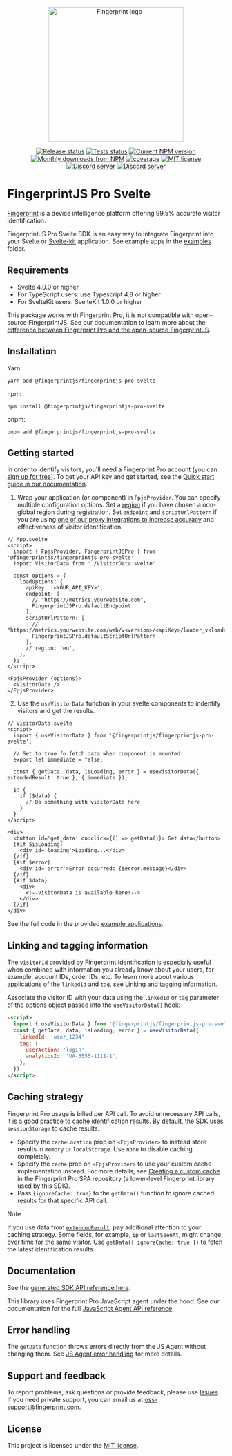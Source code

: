 <p align="center">
  <a href="https://fingerprint.com">
    <picture>
     <source media="(prefers-color-scheme: dark)" srcset="https://fingerprintjs.github.io/home/resources/logo_light.svg" />
     <source media="(prefers-color-scheme: light)" srcset="https://fingerprintjs.github.io/home/resources/logo_dark.svg" />
     <img src="https://fingerprintjs.github.io/home/resources/logo_dark.svg" alt="Fingerprint logo" width="312px" />
   </picture>
  </a>

</p>
<p align="center">
   <a href="https://github.com/fingerprintjs/fingerprintjs-pro-svelte/actions/workflows/release.yml"><img src="https://github.com/fingerprintjs/fingerprintjs-pro-svelte/actions/workflows/release.yml/badge.svg" alt="Release status"></a>
   <a href="https://github.com/fingerprintjs/fingerprintjs-pro-svelte/actions/workflows/test.yml"><img src="https://github.com/fingerprintjs/fingerprintjs-pro-svelte/actions/workflows/test.yml/badge.svg" alt="Tests status"></a>
   <a href="https://www.npmjs.com/package/@fingerprintjs/fingerprintjs-pro-svelte"><img src="https://img.shields.io/npm/v/@fingerprintjs/fingerprintjs-pro-svelte.svg" alt="Current NPM version"></a>
   <a href="https://www.npmjs.com/package/@fingerprintjs/fingerprintjs-pro-svelte"><img src="https://img.shields.io/npm/dm/@fingerprintjs/fingerprintjs-pro-svelte.svg" alt="Monthly downloads from NPM"></a>
   <a href="https://fingerprintjs.github.io/fingerprintjs-pro-svelte/coverage/"><img src="https://fingerprintjs.github.io/fingerprintjs-pro-svelte/coverage/badges.svg" alt="coverage"></a>
   <a href="https://opensource.org/licenses/MIT"><img src="https://img.shields.io/:license-mit-blue.svg" alt="MIT license"></a>
   <a href="https://discord.gg/39EpE2neBg"><img src="https://img.shields.io/discord/852099967190433792?style=logo&label=Discord&logo=Discord&logoColor=white" alt="Discord server"></a> 
   <a href="https://fingerprintjs.github.io/fingerprintjs-pro-svelte/"><img src="https://img.shields.io/badge/-Documentation-green" alt="Discord server"></a>
</p>

# FingerprintJS Pro Svelte

[Fingerprint](https://fingerprint.com/) is a device intelligence platform offering 99.5% accurate visitor identification.

FingerprintJS Pro Svelte SDK is an easy way to integrate Fingerprint into your Svelte or [Svelte-kit](https://kit.svelte.dev/) application. See example apps in the [examples](./examples) folder.

## Requirements

- Svelte 4.0.0 or higher
- For TypeScript users: use Typescript 4.8 or higher
- For SvelteKit users: SvelteKit 1.0.0 or higher

This package works with Fingerprint Pro, it is not compatible with open-source FingerprintJS. See our documentation to learn more about the [difference between Fingerprint Pro and the open-source FingerprintJS](https://dev.fingerprint.com/docs/pro-vs-open-source).

## Installation

Yarn:
```shell
yarn add @fingerprintjs/fingerprintjs-pro-svelte
```

npm:
```shell
npm install @fingerprintjs/fingerprintjs-pro-svelte
```

pnpm:
```shell
pnpm add @fingerprintjs/fingerprintjs-pro-svelte
```

## Getting started

In order to identify visitors, you'll need a Fingerprint Pro account (you can [sign up for free](https://dashboard.fingerprint.com/signup/)).
To get your API key and get started, see the [Quick start guide in our documentation](https://dev.fingerprint.com/docs/quick-start-guide).

1. Wrap your application (or component) in `FpjsProvider`. You can specify multiple configuration options. Set a [region](https://dev.fingerprint.com/docs/regions) if you have chosen a non-global region during registration. Set `endpoint` and `scriptUrlPattern` if you are using [one of our proxy integrations to increase accuracy](https://dev.fingerprint.com/docs/protecting-the-javascript-agent-from-adblockers) and effectiveness of visitor identification.

```svelte
// App.svelte
<script>
  import { FpjsProvider, FingerprintJSPro } from '@fingerprintjs/fingerprintjs-pro-svelte'
  import VisitorData from './VisitorData.svelte'

  const options = {
    loadOptions: {
      apiKey: '<YOUR_API_KEY>',
      endpoint: [
        // "https://metrics.yourwebsite.com", 
        FingerprintJSPro.defaultEndpoint
      ],
      scriptUrlPattern: [
        // "https://metrics.yourwebsite.com/web/v<version>/<apiKey>/loader_v<loaderVersion>.js",
        FingerprintJSPro.defaultScriptUrlPattern
      ],
      // region: 'eu',  
    },
  };
</script>

<FpjsProvider {options}>
  <VisitorData />
</FpjsProvider>
```

2. Use the `useVisitorData` function in your svelte components to indentify visitors and get the results.

```svelte
// VisitorData.svelte
<script>
  import { useVisitorData } from '@fingerprintjs/fingerprintjs-pro-svelte';

  // Set to true fo fetch data when component is mounted
  export let immediate = false;

  const { getData, data, isLoading, error } = useVisitorData({ extendedResult: true }, { immediate });

  $: {
    if ($data) {
      // Do something with visitorData here
    }
  }
</script>

<div>
  <button id='get_data' on:click={() => getData()}> Get data</button>
  {#if $isLoading}
    <div id='loading'>Loading...</div>
  {/if}
  {#if $error}
    <div id='error'>Error occurred: {$error.message}</div>
  {/if}
  {#if $data}
    <div>
      <!--visitorData is available here!-->
    </div>
  {/if}
</div>
```

See the full code in the provided [example applications](./examples).

## Linking and tagging information

The `visitorId` provided by Fingerprint Identification is especially useful when combined with information you already know about your users, for example, account IDs, order IDs, etc. To learn more about various applications of the `linkedId` and `tag`, see [Linking and tagging information](https://dev.fingerprint.com/docs/tagging-information).

Associate the visitor ID with your data using the `linkedId` or `tag` parameter of the options object passed into the `useVisitorData()` hook:

```html
<script>
  import { useVisitorData } from '@fingerprintjs/fingerprintjs-pro-svelte';
  const { getData, data, isLoading, error } = useVisitorData({
    linkedId: 'user_1234',
    tag: {
      userAction: 'login',
      analyticsId: 'UA-5555-1111-1',
    },
  });
</script>
```

## Caching strategy

Fingerprint Pro usage is billed per API call. To avoid unnecessary API calls, it is a good practice to [cache identification results](https://dev.fingerprint.com/docs/caching-visitor-information). By default, the SDK uses `sessionStorage` to cache results. 

* Specify the `cacheLocation` prop on `<FpjsProvider>` to instead store results in `memory` or  `localStorage`. Use `none` to disable caching completely.
* Specify the `cache` prop on `<FpjsProvider>` to use your custom cache implementation instead. For more details, see [Creating a custom cache](https://github.com/fingerprintjs/fingerprintjs-pro-spa#creating-a-custom-cache)
 in the Fingerprint Pro SPA repository (a lower-level Fingerprint library used by this SDK).
* Pass `{ignoreCache: true}` to the `getData()` function to ignore cached results for that specific API call. 

> [!NOTE]
> If you use data from [`extendedResult`](https://dev.fingerprint.com/docs/js-agent#extendedresult), pay additional attention to your caching strategy.
> Some fields, for example, `ip` or `lastSeenAt`, might change over time for the same visitor. Use `getData({ ignoreCache: true })` to fetch the latest identification results.

## Documentation

See the [generated SDK API reference here](https://fingerprintjs.github.io/fingerprintjs-pro-svelte/).

This library uses Fingerprint Pro JavaScript agent under the hood. See our documentation for the full [JavaScript Agent API reference](https://dev.fingerprint.com/docs/js-agent).

## Error handling

The `getData` function throws errors directly from the JS Agent without changing them. See [JS Agent error handling](https://dev.fingerprint.com/docs/js-agent#error-handling) for more details.

## Support and feedback

To report problems, ask questions or provide feedback, please use [Issues](https://github.com/fingerprintjs/fingerprintjs-pro-svelte/issues). If you need private support, you can email us at [oss-support@fingerprint.com](mailto:oss-support@fingerprint.com).

## License

This project is licensed under the [MIT license](https://github.com/fingerprintjs/fingerprintjs-pro-svelte/blob/main/LICENSE).


